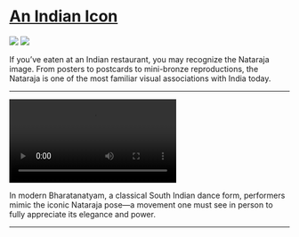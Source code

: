 # [An Indian Icon](http://artsmia.github.io/griot/#/stories/565)

![](http://cdn.dx.artsmia.org/thumbs/tn_2014_TDX_MIAArtStories_076.jpg)
![](http://cdn.dx.artsmia.org/thumbs/tn_2014_TDX_MIAArtStories_085.jpg)

If you’ve eaten at an Indian restaurant, you may recognize the Nataraja image. From posters to postcards to mini-bronze reproductions, the Nataraja is one of the most familiar visual associations with India today.

---

<video src='http://cdn.dx.artsmia.org/videos/artstories/Shankara_Sri_Giri_MIA-HD.mp4'></video>

In modern Bharatanatyam, a classical South Indian dance form, performers mimic the iconic Nataraja pose—a movement one must see in person to fully appreciate its elegance and power.

---
